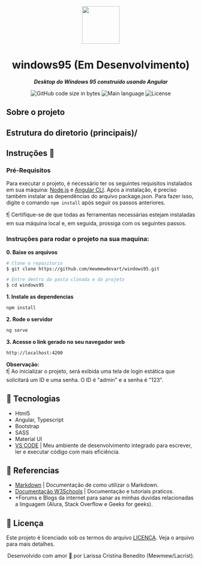 <div align="center">
  <img src="https://github.com/mewmewdevart/windows98/assets/50052600/4bb14155-89cc-4d00-bfa2-2043e9b67fc8" width="100" height="100">
</div>

<h1 align="center">
 windows95 (Em Desenvolvimento)
</h1>

<p align="center">
	<b><i>Desktop do Windows 95 construído usando Angular </i></b><br>
</p>

<p align="center">
	<img alt="GitHub code size in bytes" src="https://img.shields.io/github/languages/code-size/mewmewdevart/windows95?color=3985CC" />
	<img alt="Main language" src="https://img.shields.io/github/languages/top/mewmewdevart/windows95?color=3985CC"/>
	<img alt="License" src="https://img.shields.io/github/license/mewmewdevart/windows95?color=3985CC"/>
</p>

## Sobre o projeto


## Estrutura do diretorio (principais)/ <br>

## Instruções  🔧
### Pré-Requisitos
Para executar o projeto, é necessário ter os seguintes requisitos instalados em sua máquina: [Node.js](https://nodejs.org/en) e [Angular CLI](https://angular.io/cli). Após a instalação, é preciso também instalar as dependências do arquivo package.json. Para fazer isso, digite o comando `npm install` após seguir os passos anteriores.

❗️| Certifique-se de que todas as ferramentas necessárias estejam instaladas em sua máquina local e, em seguida, prossiga com os seguintes passos. <br>

### Instruções para rodar o projeto na sua maquina: 

**0. Baixe os arquivos**

```bash
# Clone o repositorio
$ git clone https://github.com/mewmewdevart/windows95.git

# Entre dentro da pasta clonada e do projeto
$ cd windows95
```

**1. Instale as dependencias**

```bash
npm install
```

**2. Rode o servidor**

```bash
ng serve
```

**3. Acesse o link gerado no seu navegador web**

```bash
http://localhost:4200
```
**Observação:** <br>
❗️| Ao inicializar o projeto, será exibida uma tela de login estática que solicitará um ID e uma senha. O ID é "admin" e a senha é "123".

## 🦾 Tecnologias
- Html5
- Angular, Typescript
- Bootstrap
- SASS
- Material UI
- [VS CODE](https://code.visualstudio.com/) | Meu ambiente de desenvolvimento integrado para escrever, ler e executar código com mais eficiência.

## 🔗 Referencias
- [Markdown](https://www.markdownguide.org/basic-syntax/) | Documentação de como utilizar o Markdown.
- [Documentação W3Schools](https://www.w3schools.com/) | Documentação e tutoriais praticos.
- +Forums e Blogs da internet para sanar as minhas duvidas relacionadas a linguagem (Alura, Stack Overflow e Geeks for geeks).


## 📜 Licença
Este projeto é licenciado sob os termos do arquivo [LICENÇA](LICENSE). Veja o arquivo para mais detalhes. <br>

<p align="center"> Desenvolvido com amor 🩶 por Larissa Cristina Benedito (Mewmew/Lacrist). </p>
